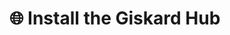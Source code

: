 # 🌐 Install the Giskard Hub

[//]: # (TODO: explain the purpose of Hub, add cards for each installation option with description of the ideal user profile)